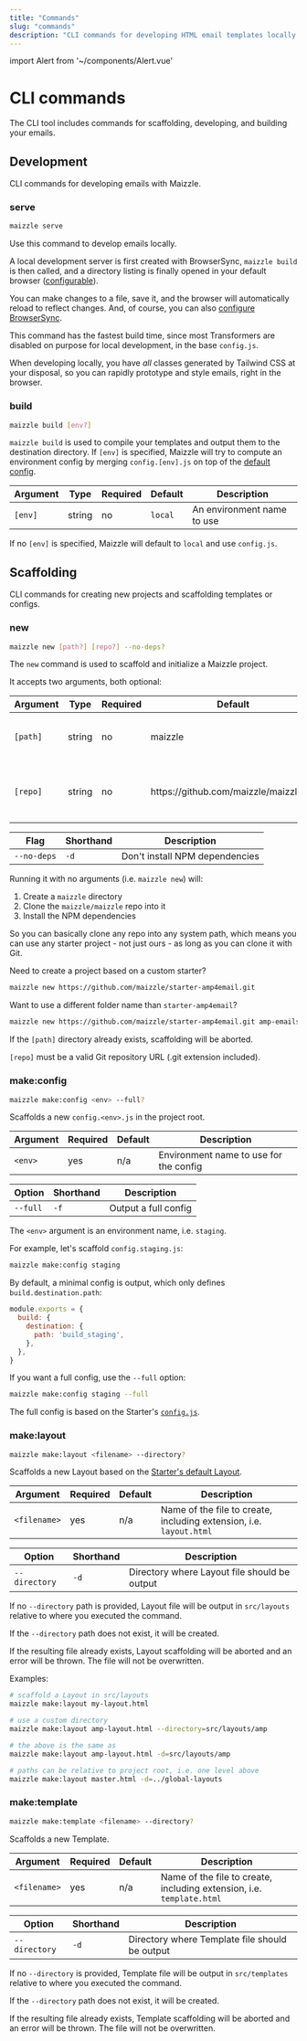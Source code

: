 ```yaml
---
title: "Commands"
slug: "commands"
description: "CLI commands for developing HTML email templates locally and building them for production"
---
```


import Alert from '~/components/Alert.vue'

# CLI commands

The CLI tool includes commands for scaffolding, developing, and building your emails.

## Development

CLI commands for developing emails with Maizzle.

### serve

```sh
maizzle serve
```

Use this command to develop emails locally.

A local development server is first created with BrowserSync, `maizzle build` is then called, and a directory listing is finally opened in your default browser ([configurable](/docs/browsersync/#open)). 

You can make changes to a file, save it, and the browser will automatically reload to reflect changes. And, of course, you can also [configure BrowserSync](/docs/browsersync/).

This command has the fastest build time, since most Transformers are disabled on purpose for local development, in the base `config.js`.

When developing locally, you have _all_ classes generated by Tailwind CSS at your disposal, so you can rapidly prototype and style emails, right in the browser.

### build

```bash
maizzle build [env?]
```

`maizzle build` is used to compile your templates and output them to the destination directory. If `[env]` is specified, Maizzle will try to compute an environment config by merging `config.[env].js` on top of the [default config](/docs/configuration/).

| Argument | Type | Required | Default | Description
| --- | --- | --- | --- | --- |
| `[env]` | string | no |  `local` | An environment name to use

<alert>If no <code>[env]</code> is specified, Maizzle will default to <code>local</code> and use <code>config.js</code>.</alert>

## Scaffolding

CLI commands for creating new projects and scaffolding templates or configs.

### new

```bash
maizzle new [path?] [repo?] --no-deps?
```

The `new` command is used to scaffold and initialize a Maizzle project. 

It accepts two arguments, both optional:

| Argument | Type | Required | Default | Description
| --- | --- | --- | --- | --- |
| `[path]` | string | no |  maizzle | Directory name to create project in
| `[repo]` | string | no |  <div class="w-32 break-words"><span>https:&zwnj;//github.com/maizzle/maizzle.git</span></div> | Git repository URL for a starter project

| Flag | Shorthand | Description
| --- | --- | --- |
| `--no-deps` | `-d` | Don't install NPM dependencies

Running it with no arguments (i.e. `maizzle new`) will:

1. Create a `maizzle` directory
2. Clone the `maizzle/maizzle` repo into it
3. Install the NPM dependencies

So you can basically clone any repo into any system path, which means you can use any starter project - not just ours - as long as you can clone it with Git.

Need to create a project based on a custom starter?

```bash
maizzle new https://github.com/maizzle/starter-amp4email.git
```

Want to use a different folder name than `starter-amp4email`?

```bash
maizzle new https://github.com/maizzle/starter-amp4email.git amp-emails
```

<alert>If the <code>[path]</code> directory already exists, scaffolding will be aborted.</alert>

<alert type="warning"><code>[repo]</code> must be a valid Git repository URL (.git extension included).</alert>

### make:config

```bash
maizzle make:config <env> --full?
```

Scaffolds a new `config.<env>.js` in the project root.

| Argument | Required | Default | Description
| --- | --- | --- | --- |
| `<env>` | yes |  n/a | Environment name to use for the config

| Option | Shorthand | Description
| --- | --- | --- |
| `--full` | `-f` |  Output a full config

The `<env>` argument is an environment name, i.e. `staging`.

For example, let's scaffold `config.staging.js`:

```bash
maizzle make:config staging
```

By default, a minimal config is output, which only defines `build.destination.path`:

```js
module.exports = {
  build: {
    destination: {
      path: 'build_staging',
    },
  },
}
```

If you want a full config, use the `--full` option:

```bash
maizzle make:config staging --full
```

The full config is based on the Starter's [`config.js`](https://github.com/maizzle/maizzle/blob/master/config.js).

### make:layout

```bash
maizzle make:layout <filename> --directory?
```

Scaffolds a new Layout based on the [Starter's default Layout](https://github.com/maizzle/maizzle/blob/master/src/layouts/master.html). 

| Argument | Required | Default | Description
| --- | --- | --- | --- |
| `<filename>` | yes |  n/a | Name of the file to create, including extension, i.e. `layout.html`

| Option | Shorthand | Description
| --- | --- | --- |
| `--directory` | `-d` |  Directory where Layout file should be output

<alert>If no <code>--directory</code> path is provided, Layout file will be output in <code>src/layouts</code> relative to where you executed the command.</alert>

<alert>If the <code>--directory</code> path does not exist, it will be created.</alert>

<alert type="warning">If the resulting file already exists, Layout scaffolding will be aborted and an error will be thrown. The file will not be overwritten.</alert>

Examples:

```bash
# scaffold a Layout in src/layouts
maizzle make:layout my-layout.html

# use a custom directory
maizzle make:layout amp-layout.html --directory=src/layouts/amp

# the above is the same as
maizzle make:layout amp-layout.html -d=src/layouts/amp

# paths can be relative to project root, i.e. one level above
maizzle make:layout master.html -d=../global-layouts
```

### make:template

```bash
maizzle make:template <filename> --directory?
```

Scaffolds a new Template.

| Argument | Required | Default | Description
| --- | --- | --- | --- |
| `<filename>` | yes |  n/a | Name of the file to create, including extension, i.e. `template.html`

| Option | Shorthand | Description
| --- | --- | --- |
| `--directory` | `-d` |  Directory where Template file should be output

<alert>If no <code>--directory</code> is provided, Template file will be output in <code>src/templates</code> relative to where you executed the command.</alert>

<alert>If the <code>--directory</code> path does not exist, it will be created.</alert>

<alert type="warning">If the resulting file already exists, Template scaffolding will be aborted and an error will be thrown. The file will not be overwritten.</alert>
